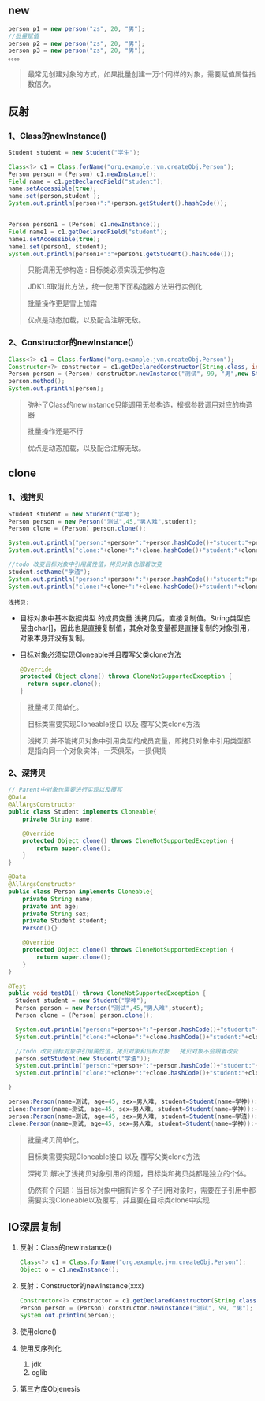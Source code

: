 

## new

```java
person p1 = new person("zs", 20, "男");
//批量赋值
person p2 = new person("zs", 20, "男");
person p3 = new person("zs", 20, "男");
。。。。
```

> 最常见创建对象的方式，如果批量创建一万个同样的对象，需要赋值属性指数倍次。

## 反射

### 1、Class的newInstance()

```java
Student student = new Student("学生");

Class<?> c1 = Class.forName("org.example.jvm.createObj.Person");
Person person = (Person) c1.newInstance();
Field name = c1.getDeclaredField("student");
name.setAccessible(true);
name.set(person,student );
System.out.println(person+":"+person.getStudent().hashCode());


Person person1 = (Person) c1.newInstance();
Field name1 = c1.getDeclaredField("student");
name1.setAccessible(true);
name1.set(person1, student);
System.out.println(person1+":"+person1.getStudent().hashCode());
```

> 只能调用无参构造  :  目标类必须实现无参构造
>
> JDK1.9取消此方法，统一使用下面构造器方法进行实例化
>
> 批量操作更是雪上加霜 
>
> 优点是动态加载，以及配合注解无敌。

### 2、Constructor的newInstance()

```java
Class<?> c1 = Class.forName("org.example.jvm.createObj.Person");
Constructor<?> constructor = c1.getDeclaredConstructor(String.class, int.class, String.class,Student.class);
Person person = (Person) constructor.newInstance("测试", 99, "男",new Student("学生"));
person.method();
System.out.println(person);
```

> 弥补了Class的newInstance只能调用无参构造，根据参数调用对应的构造器
>
> 批量操作还是不行
>
> 优点是动态加载，以及配合注解无敌。





## clone

### 1、浅拷贝

```java
Student student = new Student("学神");
Person person = new Person("测试",45,"男人难",student);
Person clone = (Person) person.clone();

System.out.println("person:"+person+":"+person.hashCode()+"student:"+person.getStudent()+":"+person.getStudent().hashCode());
System.out.println("clone:"+clone+":"+clone.hashCode()+"student:"+clone.getStudent()+":"+clone.getStudent().hashCode());

//todo 改变目标对象中引用属性值，拷贝对象也跟着改变
student.setName("学渣");
System.out.println("person:"+person+":"+person.hashCode()+"student:"+person.getStudent()+":"+person.getStudent().hashCode());
System.out.println("clone:"+clone+":"+clone.hashCode()+"student:"+clone.getStudent()+":"+clone.getStudent().hashCode());
```

`浅拷贝:`

* 目标对象中基本数据类型 的成员变量 浅拷贝后，直接复制值。String类型底层由char[]，因此也是直接复制值，其余对象变量都是直接复制的对象引用，对象本身并没有复制。

* 目标对象必须实现Cloneable并且覆写父类clone方法

	```java
	@Override
	protected Object clone() throws CloneNotSupportedException {
	  return super.clone();
	}
	```

> 批量拷贝简单化。
>
> 目标类需要实现Cloneable接口 以及 覆写父类clone方法
>
> 浅拷贝 并不能拷贝对象中引用类型的成员变量，即拷贝对象中引用类型都是指向同一个对象实体，一荣俱荣，一损俱损



### 2、深拷贝

```java
// Parent中对象也需要进行实现以及覆写
@Data
@AllArgsConstructor
public class Student implements Cloneable{
    private String name;

    @Override
    protected Object clone() throws CloneNotSupportedException {
        return super.clone();
    }
}

@Data
@AllArgsConstructor
public class Person implements Cloneable{
    private String name;
    private int age;
    private String sex;
    private Student student;
    Person(){}

    @Override
    protected Object clone() throws CloneNotSupportedException {
        return super.clone();
    }
}

@Test
public void test01() throws CloneNotSupportedException {
  Student student = new Student("学神");
  Person person = new Person("测试",45,"男人难",student);
  Person clone = (Person) person.clone();

  System.out.println("person:"+person+":"+person.hashCode()+"student:"+person.getStudent()+":"+person.getStudent().hashCode());
  System.out.println("clone:"+clone+":"+clone.hashCode()+"student:"+clone.getStudent()+":"+clone.getStudent().hashCode());

  //todo 改变目标对象中引用属性值，拷贝对象和目标对象   拷贝对象不会跟着改变
  person.setStudent(new Student("学渣"));
  System.out.println("person:"+person+":"+person.hashCode()+"student:"+person.getStudent()+":"+person.getStudent().hashCode());
  System.out.println("clone:"+clone+":"+clone.hashCode()+"student:"+clone.getStudent()+":"+clone.getStudent().hashCode());

}

person:Person(name=测试, age=45, sex=男人难, student=Student(name=学神)):-1737802848student:Student(name=学神):756467
clone:Person(name=测试, age=45, sex=男人难, student=Student(name=学神)):-1737802848student:Student(name=学神):756467
person:Person(name=测试, age=45, sex=男人难, student=Student(name=学渣)):-1737805723student:Student(name=学渣):753592
clone:Person(name=测试, age=45, sex=男人难, student=Student(name=学神)):-1737802848student:Student(name=学神):756467
```

> 批量拷贝简单化。
>
> 目标类需要实现Cloneable接口 以及 覆写父类clone方法
>
> 深拷贝 解决了浅拷贝对象引用的问题，目标类和拷贝类都是独立的个体。
>
> 仍然有个问题：当目标对象中拥有许多个子引用对象时，需要在子引用中都需要实现Cloneable以及覆写，并且要在目标类clone中实现



## IO深层复制













1. 反射：Class的newInstance()

	```java
	Class<?> c1 = Class.forName("org.example.jvm.createObj.Person");
	Object o = c1.newInstance();
	```

2. 反射：Constructor的newInstance(xxx)

	```java
	Constructor<?> constructor = c1.getDeclaredConstructor(String.class, int.class, String.class);
	Person person = (Person) constructor.newInstance("测试", 99, "男");
	System.out.println(person);
	```

3. 使用clone()

4. 使用反序列化

	1. jdk
	2. cglib

5. 第三方库Objenesis